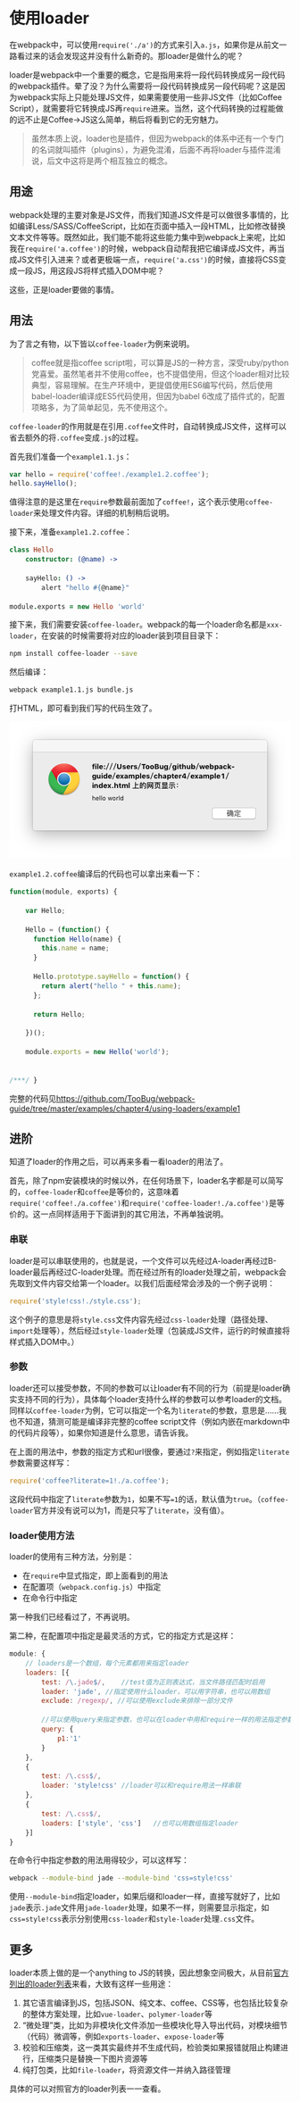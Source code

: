 # 使用loader

在webpack中，可以使用`require('./a')`的方式来引入`a.js`，如果你是从前文一路看过来的话会发现这并没有什么新奇的。那loader是做什么的呢？

loader是webpack中一个重要的概念，它是指用来将一段代码转换成另一段代码的webpack插件。晕了没？为什么需要将一段代码转换成另一段代码呢？这是因为webpack实际上只能处理JS文件，如果需要使用一些非JS文件（比如Coffee Script），就需要将它转换成JS再`require`进来。当然，这个代码转换的过程能做的远不止是Coffee->JS这么简单，稍后将看到它的无穷魅力。

> 虽然本质上说，loader也是插件，但因为webpack的体系中还有一个专门的名词就叫插件（plugins），为避免混淆，后面不再将loader与插件混淆说，后文中这将是两个相互独立的概念。

## 用途

webpack处理的主要对象是JS文件，而我们知道JS文件是可以做很多事情的，比如编译Less/SASS/CoffeeScript，比如在页面中插入一段HTML，比如修改替换文本文件等等。既然如此，我们能不能将这些能力集中到webpack上来呢，比如我在`require('a.coffee')`的时候，webpack自动帮我把它编译成JS文件，再当成JS文件引入进来？或者更极端一点，`require('a.css')`的时候，直接将CSS变成一段JS，用这段JS将样式插入DOM中呢？

这些，正是loader要做的事情。

## 用法

为了言之有物，以下皆以`coffee-loader`为例来说明。

> coffee就是指coffee script啦，可以算是JS的一种方言，深受ruby/python党喜爱。虽然笔者并不使用coffee，也不提倡使用，但这个loader相对比较典型，容易理解。在生产环境中，更提倡使用ES6编写代码，然后使用babel-loader编译成ES5代码使用，但因为babel 6改成了插件式的，配置项略多，为了简单起见，先不使用这个。

`coffee-loader`的作用就是在引用`.coffee`文件时，自动转换成JS文件，这样可以省去额外的将`.coffee`变成`.js`的过程。

首先我们准备一个`example1.1.js`：

```javascript
var hello = require('coffee!./example1.2.coffee');
hello.sayHello();
```

值得注意的是这里在`require`参数最前面加了`coffee!`，这个表示使用`coffee-loader`来处理文件内容。详细的机制稍后说明。

接下来，准备`example1.2.coffee`：

```coffeescript
class Hello
	constructor: (@name) ->

	sayHello: () ->
		alert "hello #{@name}"

module.exports = new Hello 'world'
```

接下来，我们需要安装`coffee-loader`。webpack的每一个loader命名都是`xxx-loader`，在安装的时候需要将对应的loader装到项目目录下：

```sh
npm install coffee-loader --save
```

然后编译：

```sh
webpack example1.1.js bundle.js
```

打HTML，即可看到我们写的代码生效了。

![coffee-loader](../images/chapter4/using-loaders/1.png)

`example1.2.coffee`编译后的代码也可以拿出来看一下：

```javascript
function(module, exports) {

	var Hello;

	Hello = (function() {
	  function Hello(name) {
	    this.name = name;
	  }

	  Hello.prototype.sayHello = function() {
	    return alert("hello " + this.name);
	  };

	  return Hello;

	})();

	module.exports = new Hello('world');


/***/ }
```

完整的代码见<https://github.com/TooBug/webpack-guide/tree/master/examples/chapter4/using-loaders/example1>

## 进阶

知道了loader的作用之后，可以再来多看一看loader的用法了。

首先，除了npm安装模块的时候以外，在任何场景下，loader名字都是可以简写的，`coffee-loader`和`coffee`是等价的，这意味着`require('coffee!./a.coffee')`和`require('coffee-loader!./a.coffee')`是等价的。这一点同样适用于下面讲到的其它用法，不再单独说明。

### 串联

loader是可以串联使用的，也就是说，一个文件可以先经过A-loader再经过B-loader最后再经过C-loader处理。而在经过所有的loader处理之前，webpack会先取到文件内容交给第一个loader。以我们后面经常会涉及的一个例子说明：

```javascript
require('style!css!./style.css');
```

这个例子的意思是将`style.css`文件内容先经过`css-loader`处理（路径处理、`import`处理等），然后经过`style-loader`处理（包装成JS文件，运行的时候直接将样式插入DOM中。）

### 参数

loader还可以接受参数，不同的参数可以让loader有不同的行为（前提是loader确实支持不同的行为），具体每个loader支持什么样的参数可以参考loader的文档。同样以`coffee-loader`为例，它可以指定一个名为`literate`的参数，意思是……我也不知道，猜测可能是编译非完整的coffee script文件（例如内嵌在markdown中的代码片段等），如果你知道是什么意思，请告诉我。

在上面的用法中，参数的指定方式和url很像，要通过`?`来指定，例如指定`literate`参数需要这样写：

```javascript
require('coffee?literate=1!./a.coffee');
```

这段代码中指定了`literate`参数为`1`，如果不写`=1`的话，默认值为`true`。（`coffee-loader`官方并没有说可以为1，而是只写了`literate`，没有值）。

### loader使用方法

loader的使用有三种方法，分别是：

- 在`require`中显式指定，即上面看到的用法
- 在配置项（`webpack.config.js`）中指定
- 在命令行中指定

第一种我们已经看过了，不再说明。

第二种，在配置项中指定是最灵活的方式，它的指定方式是这样：

```javascript
module: {
	// loaders是一个数组，每个元素都用来指定loader
	loaders: [{
		test: /\.jade$/,	//test值为正则表达式，当文件路径匹配时启用
		loader: 'jade',	//指定使用什么loader，可以用字符串，也可以用数组
		exclude: /regexp/, //可以使用exclude来排除一部分文件

		//可以使用query来指定参数，也可以在loader中用和require一样的用法指定参数，如`jade?p1=1`
		query: {
			p1:'1'
		}
	},
	{
		test: /\.css$/,
		loader: 'style!css'	//loader可以和require用法一样串联
	},
	{
		test: /\.css$/,
		loaders: ['style', 'css']	//也可以用数组指定loader
	}]
}
```

在命令行中指定参数的用法用得较少，可以这样写：

```sh
webpack --module-bind jade --module-bind 'css=style!css'
```

使用`--module-bind`指定loader，如果后缀和loader一样，直接写就好了，比如`jade`表示`.jade`文件用`jade-loader`处理，如果不一样，则需要显示指定，如`css=style!css`表示分别使用`css-loader`和`style-loader`处理`.css`文件。

## 更多

loader本质上做的是一个anything to JS的转换，因此想象空间极大，从目前[官方列出的loader列表](https://webpack.github.io/docs/list-of-loaders.html)来看，大致有这样一些用途：

1. 其它语言编译到JS，包括JSON、纯文本、coffee、CSS等，也包括比较复杂的整体方案处理，比如`vue-loader`、`polymer-loader`等
2. “微处理”类，比如为非模块化文件添加一些模块化导入导出代码，对模块细节（代码）微调等，例如`exports-loader`、`expose-loader`等
3. 校验和压缩类，这一类其实最终并不生成代码，检验类如果报错就阻止构建进行，压缩类只是替换一下图片资源等
4. 纯打包类，比如`file-loader`，将资源文件一并纳入路径管理

具体的可以对照官方的loader列表一一查看。



